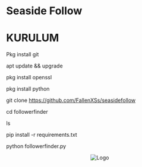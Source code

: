 # Seaside Follow

# KURULUM 
  

Pkg install git 
 

apt update && upgrade
  

pkg install openssl
  

pkg install python
   

git clone https://github.com/FallenXSs/seasidefollow
   
  
  cd followerfinder
   
  ls
   
pip install -r requirements.txt
    
python followerfinder.py


<p style="text-align:center;"><img src="https://r.resimlink.com/hwm27.gif" alt="Logo"></p>
